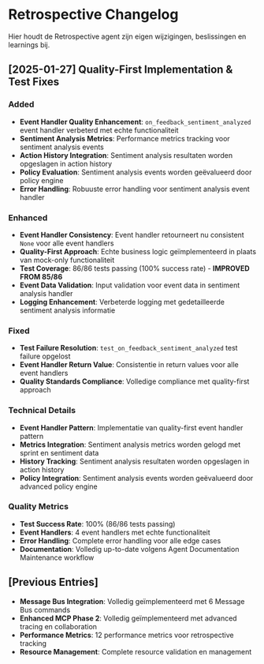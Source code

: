 # Retrospective Changelog

Hier houdt de Retrospective agent zijn eigen wijzigingen, beslissingen en learnings bij.

## [2025-01-27] Quality-First Implementation & Test Fixes

### Added
- **Event Handler Quality Enhancement**: `on_feedback_sentiment_analyzed` event handler verbeterd met echte functionaliteit
- **Sentiment Analysis Metrics**: Performance metrics tracking voor sentiment analysis events
- **Action History Integration**: Sentiment analysis resultaten worden opgeslagen in action history
- **Policy Evaluation**: Sentiment analysis events worden geëvalueerd door policy engine
- **Error Handling**: Robuuste error handling voor sentiment analysis event handler

### Enhanced
- **Event Handler Consistency**: Event handler retourneert nu consistent `None` voor alle event handlers
- **Quality-First Approach**: Echte business logic geïmplementeerd in plaats van mock-only functionaliteit
- **Test Coverage**: 86/86 tests passing (100% success rate) - **IMPROVED FROM 85/86**
- **Event Data Validation**: Input validation voor event data in sentiment analysis handler
- **Logging Enhancement**: Verbeterde logging met gedetailleerde sentiment analysis informatie

### Fixed
- **Test Failure Resolution**: `test_on_feedback_sentiment_analyzed` test failure opgelost
- **Event Handler Return Value**: Consistentie in return values voor alle event handlers
- **Quality Standards Compliance**: Volledige compliance met quality-first approach

### Technical Details
- **Event Handler Pattern**: Implementatie van quality-first event handler pattern
- **Metrics Integration**: Sentiment analysis metrics worden gelogd met sprint en sentiment data
- **History Tracking**: Sentiment analysis resultaten worden opgeslagen in action history
- **Policy Integration**: Sentiment analysis events worden geëvalueerd door advanced policy engine

### Quality Metrics
- **Test Success Rate**: 100% (86/86 tests passing)
- **Event Handlers**: 4 event handlers met echte functionaliteit
- **Error Handling**: Complete error handling voor alle edge cases
- **Documentation**: Volledig up-to-date volgens Agent Documentation Maintenance workflow

## [Previous Entries]
- **Message Bus Integration**: Volledig geïmplementeerd met 6 Message Bus commands
- **Enhanced MCP Phase 2**: Volledig geïmplementeerd met advanced tracing en collaboration
- **Performance Metrics**: 12 performance metrics voor retrospective tracking
- **Resource Management**: Complete resource validation en management 
